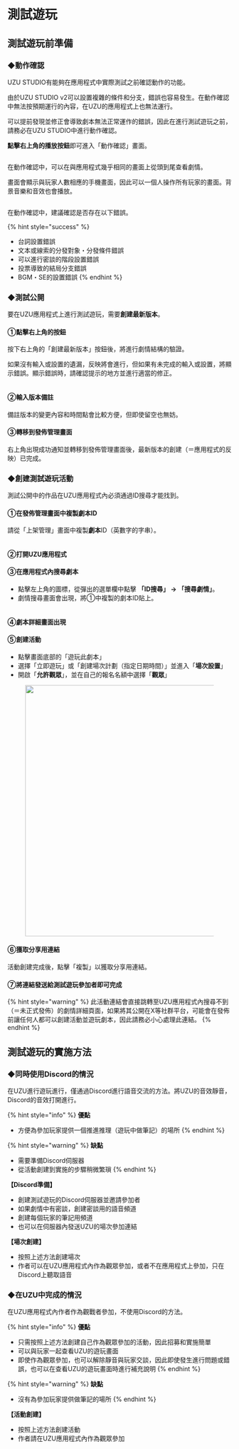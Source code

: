 # 測試遊玩

## 測試遊玩前準備

### ◆動作確認

UZU STUDIO有能夠在應用程式中實際測試之前確認動作的功能。

由於UZU STUDIO v2可以設置複雜的條件和分支，錯誤也容易發生。在動作確認中無法按預期運行的內容，在UZU的應用程式上也無法運行。

可以提前發現並修正會導致劇本無法正常運作的錯誤，因此在進行測試遊玩之前，請務必在UZU STUDIO中進行動作確認。

**點擊右上角的播放按鈕**即可進入「動作確認」畫面。

<figure><img src="../../.gitbook/assets/image-test1.png" alt=""><figcaption></figcaption></figure>

在動作確認中，可以在與應用程式幾乎相同的畫面上從頭到尾查看劇情。

畫面會顯示與玩家人數相應的手機畫面，因此可以一個人操作所有玩家的畫面。背景音樂和音效也會播放。

<figure><img src="../../.gitbook/assets/スクリーンショット 2024-11-07 18.24.43.png" alt=""><figcaption></figcaption></figure>

在動作確認中，建議確認是否存在以下錯誤。

{% hint style="success" %}
* 台詞設置錯誤
* 文本或線索的分發對象・分發條件錯誤
* 可以進行密談的階段設置錯誤
* 投票導致的結局分支錯誤
* BGM・SE的設置錯誤
{% endhint %}

### ◆測試公開

要在UZU應用程式上進行測試遊玩，需要**創建最新版本**。

#### **①點擊右上角的按鈕**

按下右上角的「創建最新版本」按鈕後，將進行劇情結構的驗證。

如果沒有輸入或設置的遺漏，反映將會進行，但如果有未完成的輸入或設置，將顯示錯誤。顯示錯誤時，請確認提示的地方並進行適當的修正。

<figure><img src="../../.gitbook/assets/image-test2.png" alt=""><figcaption></figcaption></figure>

#### ②輸入版本備註

備註版本的變更內容和時間點會比較方便，但即使留空也無妨。

#### ③轉移到發佈管理畫面

右上角出現成功通知並轉移到發佈管理畫面後，最新版本的創建（＝應用程式的反映）已完成。

### ◆創建測試遊玩活動

測試公開中的作品在UZU應用程式內必須通過ID搜尋才能找到。

#### **①在發佈管理畫面中複製劇本ID**

請從「上架管理」畫面中複製**劇本**ID（英數字的字串）。

<figure><img src="../../.gitbook/assets/スクリーンショット 2024-11-07 18.31.34.png" alt=""><figcaption></figcaption></figure>

#### **②打開UZU應用程式**

#### **③在應用程式內搜尋劇本**

* 點擊左上角的圖標，從彈出的選單欄中點擊 **「ID搜尋」 → 「搜尋劇情」**。
* 劇情搜尋畫面會出現，將①中複製的劇本ID貼上。

<figure><img src="../../.gitbook/assets/image-test3 (1).png" alt=""><figcaption></figcaption></figure>

#### ④**劇本詳細畫面出現**

#### ⑤**創建活動**

* 點擊畫面底部的「遊玩此劇本」
* 選擇「立即遊玩」或「創建場次計劃（指定日期時間）」並進入「**場次設置**」
* 開啟「**允許觀眾**」，並在自己的報名名額中選擇「**觀眾**」

<figure><img src="../../.gitbook/assets/image-test4.png" alt="" width="563"><figcaption></figcaption></figure>

#### ⑥**獲取分享用連結**

活動創建完成後，點擊「複製」以獲取分享用連結。

#### ⑦**將連結發送給測試遊玩參加者即可完成**

{% hint style="warning" %}
此活動連結會直接跳轉至UZU應用程式內搜尋不到（＝未正式發佈）的劇情詳細頁面，如果將其公開在X等社群平台，可能會在發佈前讓任何人都可以創建活動並遊玩劇本，因此請務必小心處理此連結。
{% endhint %}

## 測試遊玩的實施方法

### ◆同時使用Discord的情況

在UZU進行遊玩進行，僅通過Discord進行語音交流的方法。將UZU的音效靜音，Discord的音效打開進行。

{% hint style="info" %}
**優點**

* 方便為參加玩家提供一個推進推理（遊玩中做筆記）的場所
{% endhint %}

{% hint style="warning" %}
**缺點**

* 需要準備Discord伺服器
* 從活動創建到實施的步驟稍微繁瑣
{% endhint %}

**【Discord準備】**

* 創建測試遊玩的Discord伺服器並邀請參加者
* 如果劇情中有密談，創建密談用的語音頻道
* 創建每個玩家的筆記用頻道
* 也可以在伺服器內發送UZU的場次參加連結

**【場次創建】**

* 按照上述方法創建場次
* 作者可以在UZU應用程式內作為觀眾參加，或者不在應用程式上參加，只在Discord上聽取語音

### ◆在UZU中完成的情況

在UZU應用程式內作者作為觀戰者參加，不使用Discord的方法。

{% hint style="info" %}
**優點**

* 只需按照上述方法創建自己作為觀眾參加的活動，因此招募和實施簡單
* 可以與玩家一起查看UZU的遊玩畫面
* 即使作為觀眾參加，也可以解除靜音與玩家交談，因此即使發生進行問題或錯誤，也可以在查看UZU的遊玩畫面時進行補充說明
{% endhint %}

{% hint style="warning" %}
**缺點**

* 沒有為參加玩家提供做筆記的場所
{% endhint %}

**【活動創建】**

* 按照上述方法創建活動
* 作者請在UZU應用程式內作為觀眾參加
